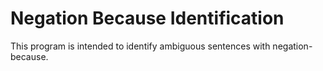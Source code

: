 # Negation Because Identification
 This program is intended to identify ambiguous sentences with negation-because.

